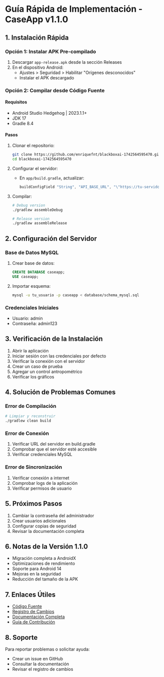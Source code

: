 # Guía Rápida de Implementación - CaseApp v1.1.0

## 1. Instalación Rápida

### Opción 1: Instalar APK Pre-compilado
1. Descargar `app-release.apk` desde la sección Releases
2. En el dispositivo Android:
   - Ajustes > Seguridad > Habilitar "Orígenes desconocidos"
   - Instalar el APK descargado

### Opción 2: Compilar desde Código Fuente

#### Requisitos
- Android Studio Hedgehog | 2023.1.1+
- JDK 17
- Gradle 8.4

#### Pasos
1. Clonar el repositorio:
   ```bash
   git clone https://github.com/enriquefnt/blackboxai-1742564595470.git
   cd blackboxai-1742564595470
   ```

2. Configurar el servidor:
   - En `app/build.gradle`, actualizar:
     ```gradle
     buildConfigField "String", "API_BASE_URL", "\"https://tu-servidor.com/api/\""
     ```

3. Compilar:
   ```bash
   # Debug version
   ./gradlew assembleDebug

   # Release version
   ./gradlew assembleRelease
   ```

## 2. Configuración del Servidor

### Base de Datos MySQL
1. Crear base de datos:
   ```sql
   CREATE DATABASE caseapp;
   USE caseapp;
   ```

2. Importar esquema:
   ```bash
   mysql -u tu_usuario -p caseapp < database/schema_mysql.sql
   ```

### Credenciales Iniciales
- Usuario: admin
- Contraseña: admin123

## 3. Verificación de la Instalación

1. Abrir la aplicación
2. Iniciar sesión con las credenciales por defecto
3. Verificar la conexión con el servidor
4. Crear un caso de prueba
5. Agregar un control antropométrico
6. Verificar los gráficos

## 4. Solución de Problemas Comunes

### Error de Compilación
```bash
# Limpiar y reconstruir
./gradlew clean build
```

### Error de Conexión
1. Verificar URL del servidor en build.gradle
2. Comprobar que el servidor esté accesible
3. Verificar credenciales MySQL

### Error de Sincronización
1. Verificar conexión a internet
2. Comprobar logs de la aplicación
3. Verificar permisos de usuario

## 5. Próximos Pasos

1. Cambiar la contraseña del administrador
2. Crear usuarios adicionales
3. Configurar copias de seguridad
4. Revisar la documentación completa

## 6. Notas de la Versión 1.1.0

- Migración completa a AndroidX
- Optimizaciones de rendimiento
- Soporte para Android 14
- Mejoras en la seguridad
- Reducción del tamaño de la APK

## 7. Enlaces Útiles

- [Código Fuente](https://github.com/enriquefnt/blackboxai-1742564595470)
- [Registro de Cambios](CHANGELOG.md)
- [Documentación Completa](README.md)
- [Guía de Contribución](CONTRIBUTING.md)

## 8. Soporte

Para reportar problemas o solicitar ayuda:
- Crear un issue en GitHub
- Consultar la documentación
- Revisar el registro de cambios